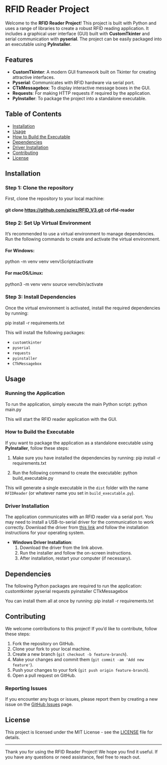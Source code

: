 # RFID Reader Project

Welcome to the **RFID Reader Project**! This project is built with Python and uses a range of libraries to create a robust RFID reading application. It includes a graphical user interface (GUI) built with **CustomTkinter** and serial communication with **pyserial**. The project can be easily packaged into an executable using **PyInstaller**.

## Features
- **CustomTkinter**: A modern GUI framework built on Tkinter for creating attractive interfaces.
- **Pyserial**: Communicates with RFID hardware via serial port.
- **CTkMessagebox**: To display interactive message boxes in the GUI.
- **Requests**: For making HTTP requests if required by the application.
- **PyInstaller**: To package the project into a standalone executable.

## Table of Contents
- [Installation](#installation)
- [Usage](#usage)
- [How to Build the Executable](#how-to-build-the-executable)
- [Dependencies](#dependencies)
- [Driver Installation](#driver-installation)
- [Contributing](#contributing)
- [License](#license)

## Installation

### Step 1: Clone the repository

First, clone the repository to your local machine:
#### git clone https://github.com/aziez/RFID_V3.git cd rfid-reader

### Step 2: Set Up Virtual Environment

It’s recommended to use a virtual environment to manage dependencies. Run the following commands to create and activate the virtual environment.

#### For Windows: 
python -m venv venv venv\Scripts\activate


#### For macOS/Linux:
python3 -m venv venv source venv/bin/activate


### Step 3: Install Dependencies

Once the virtual environment is activated, install the required dependencies by running:

pip install -r requirements.txt

This will install the following packages:
- `customtkinter`
- `pyserial`
- `requests`
- `pyinstaller`
- `CTkMessagebox`

## Usage

### Running the Application

To run the application, simply execute the main Python script:
python main.py

This will start the RFID reader application with the GUI.

### How to Build the Executable

If you want to package the application as a standalone executable using **PyInstaller**, follow these steps:

1. Make sure you have installed the dependencies by running:
pip install -r requirements.txt

2. Run the following command to create the executable:
python build_executable.py

This will generate a single executable in the `dist` folder with the name `RFIDReader` (or whatever name you set in `build_executable.py`).

### Driver Installation

The application communicates with an RFID reader via a serial port. You may need to install a USB-to-serial driver for the communication to work correctly. Download the driver from [this link](https://www.wch.cn/downloads/file/65.html) and follow the installation instructions for your operating system.

- **Windows Driver Installation**:
    1. Download the driver from the link above.
    2. Run the installer and follow the on-screen instructions.
    3. After installation, restart your computer (if necessary).

## Dependencies

The following Python packages are required to run the application:
customtkinter pyserial requests pyinstaller CTkMessagebox

You can install them all at once by running:
pip install -r requirements.txt

## Contributing

We welcome contributions to this project! If you’d like to contribute, follow these steps:

1. Fork the repository on GitHub.
2. Clone your fork to your local machine.
3. Create a new branch (`git checkout -b feature-branch`).
4. Make your changes and commit them (`git commit -am 'Add new feature'`).
5. Push your changes to your fork (`git push origin feature-branch`).
6. Open a pull request on GitHub.

### Reporting Issues

If you encounter any bugs or issues, please report them by creating a new issue on the [GitHub Issues](https://github.com/yourusername/rfid-reader/issues) page.

## License

This project is licensed under the MIT License - see the [LICENSE](LICENSE) file for details.

---

Thank you for using the RFID Reader Project! We hope you find it useful. If you have any questions or need assistance, feel free to reach out.










